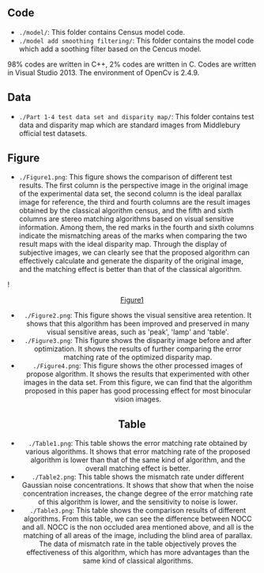 ## Code
* `./model/`: This folder contains Census model code.
* `./model add smoothing filtering/`: This folder contains the model code which add a soothing filter based on the Cencus model.

98% codes are written in C++, 2% codes are written in C. Codes are written in Visual Studio 2013. The environment of OpenCv is 2.4.9. 

## Data
* `./Part 1-4 test data set and disparity map/`: This folder contains test data and disparity map which are standard images from Middlebury official test datasets.

## Figure
* `./Figure1.png`: This figure shows the comparison of different test results. The first column is the perspective image in the original image of the experimental data set, the second column is the ideal parallax image for reference, the third and fourth columns are the result images obtained by the classical algorithm census, and the fifth and sixth columns are stereo matching algorithms based on visual sensitive information. Among them, the red marks in the fourth and sixth columns indicate the mismatching areas of the marks when comparing the two result maps with the ideal disparity map. Through the display of subjective images, we can clearly see that the proposed algorithm can effectively calculate and generate the disparity of the original image, and the matching effect is better than that of the classical algorithm. 

!<div align=center>[Figure1](https://user-images.githubusercontent.com/80974728/113465074-e9326800-9463-11eb-9931-2a99fb8c48ec.png)

* `./Figure2.png`: This figure shows the visual sensitive area retention. It shows that this algorithm has been improved and preserved in many visual sensitive areas, such as 'peak', 'lamp' and 'table'.
* `./Figure3.png`: This figure shows the disparity image before and after optimization. It shows the results of further comparing the error matching rate of the optimized disparity map.
* `./Figure4.png`: This figure shows the other processed images of propose algorithm. It shows the results that experimented with other images in the data set. From this figure, we can find that the algorithm proposed in this paper has good processing effect for most binocular vision images.

## Table
* `./Table1.png`: This table shows the error matching rate obtained by various algorithms. It shows that error matching rate of the proposed algorithm is lower than that of the same kind of algorithm, and the overall matching effect is better.
* `./Table2.png`: This table shows the mismatch rate under different Gaussian noise concentrations. It shows that show that when the noise concentration increases, the change degree of the error matching rate of this algorithm is lower, and the sensitivity to noise is lower.
* `./Table3.png`: This table shows the comparison results of different algorithms. From this table, we can see the difference between NOCC and all. NOCC is the non occluded area mentioned above, and all is the matching of all areas of the image, including the blind area of parallax. The data of mismatch rate in the table objectively proves the effectiveness of this algorithm, which has more advantages than the same kind of classical algorithms.
